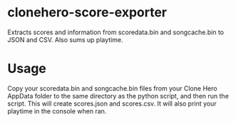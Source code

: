 # clonehero-score-exporter
Extracts scores and information from scoredata.bin and songcache.bin to JSON and CSV. Also sums up playtime.

# Usage
Copy your scoredata.bin and songcache.bin files from your Clone Hero AppData folder to the same directory as the python script, and then run the script. This will create scores.json and scores.csv. It will also print your playtime in the console when ran. 
